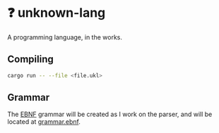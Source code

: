 # :question: unknown-lang
A programming language, in the works.

## Compiling
```bash
cargo run -- --file <file.ukl>
```

## Grammar
The [EBNF](https://en.wikipedia.org/wiki/Extended_Backus%E2%80%93Naur_form)
grammar will be created as I work on the parser, and will be located at 
[grammar.ebnf](./grammar.ebnf).
